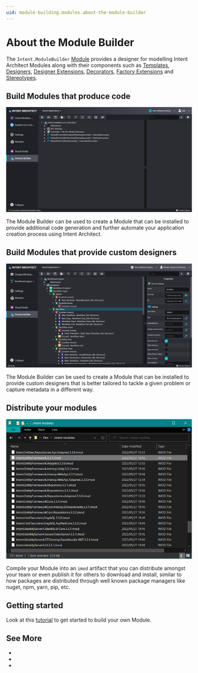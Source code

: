 ```yaml
---
uid: module-building.modules.about-the-module-builder
---
```

# About the Module Builder

The `Intent.ModuleBuilder` [Module](xref:application-development.applications-and-solutions.about-modules) provides a designer for modelling Intent Architect Modules along with their components such as [Templates](xref:module-building.templates.about-templates-csharp), [Designers](xref:application-development.modelling.about-designers), [Designer Extensions](xref:module-building.designer-extensions.about-designer-extensions), [Decorators](xref:module-building.decorators.about-decorators), [Factory Extensions](xref:application-development.code-weaving-and-generation.about-software-factory-execution) and [Stereotypes](xref:application-development.modelling.about-stereotypes).

## Build Modules that produce code

![Basic Module Builder Example](images/module-builder-basic.png)

The Module Builder can be used to create a Module that can be installed to provide additional code generation and further automate your application creation process using Intent Architect.

## Build Modules that provide custom designers

![Advanced Module Builder Example](images/module-builder-advanced.png)

The Module Builder can be used to create a Module that can be installed to provide custom designers that is better tailored to tackle a given problem or capture metadata in a different way.

## Distribute your modules

![Distribute Modules](images/distribute-modules.png)

Compile your Module into an `imod` artifact that you can distribute amongst your team or even publish it for others to download and install, similar to how packages are distributed through well known package managers like nuget, npm, yarn, pip, etc.

## Getting started

Look at this [tutorial](xref:module-building.tutorials.create-a-module.introduction) to get started to build your own Module.

## See More

- [](xref:module-building.designers.about-designer-modelling)
- [](xref:module-building.tutorials.tutorial-create-an-event-as-a-designer-extension)
- [](xref:module-building.module-distribution)
  